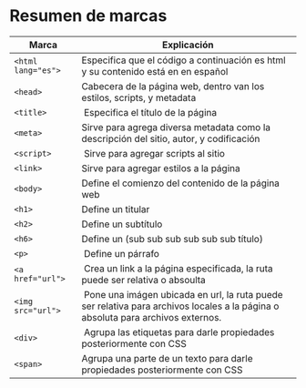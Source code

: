 # Resumen de marcas
|Marca                    | Explicación                                     |
|---------------------------|--------------------------|
|`<html lang="es">`           | Especifica que el código a continuación es html y su contenido está en en español 
|`<head>`      | Cabecera de la página web, dentro van los estilos, scripts, y metadata
|`<title>` | Especifica el título de la página |
|`<meta>`  | Sirve para agrega diversa metadata como la descripción del sitio, autor, y codificación |
|`<script>` | Sirve para agregar scripts al sitio |
|`<link>`   | Sirve para agregar estilos a la página |
|`<body>`   | Define el comienzo del contenido de la página web
|`<h1>`     | Define un titular |
|`<h2>`     | Define un subtítulo |
|`<h6>`     | Define un (sub sub sub sub sub sub título)  |
|`<p>`      | Define un párrafo |
|`<a href="url"> ` | Crea un link a la página especificada, la ruta puede ser relativa o absoulta|
|`<img src="url"> ` | Pone una imágen ubicada en url, la ruta puede ser relativa para archivos locales a la página o absoluta para archivos externos.|
|`<div>` | Agrupa las etiquetas para darle propiedades posteriormente con CSS |
|`<span>`| Agrupa una parte de un texto para darle propiedades posteriormente con CSS |


